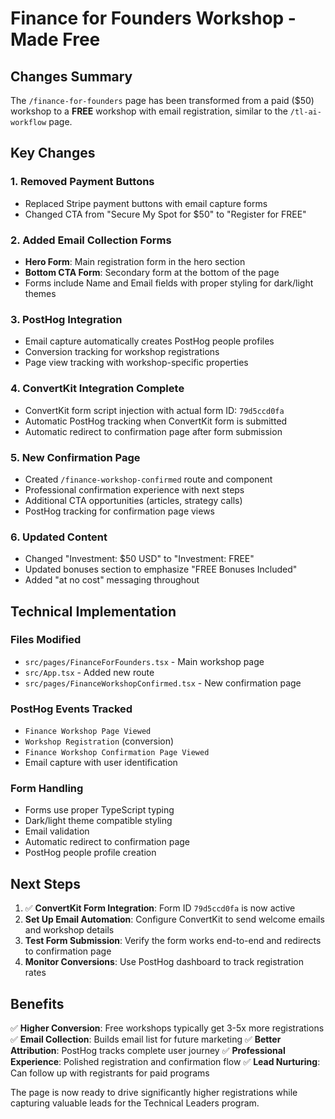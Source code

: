 # Finance for Founders Workshop - Made Free

## Changes Summary

The `/finance-for-founders` page has been transformed from a paid ($50) workshop to a **FREE** workshop with email registration, similar to the `/tl-ai-workflow` page.

## Key Changes

### 1. **Removed Payment Buttons**
- Replaced Stripe payment buttons with email capture forms
- Changed CTA from "Secure My Spot for $50" to "Register for FREE"

### 2. **Added Email Collection Forms**
- **Hero Form**: Main registration form in the hero section
- **Bottom CTA Form**: Secondary form at the bottom of the page
- Forms include Name and Email fields with proper styling for dark/light themes

### 3. **PostHog Integration**
- Email capture automatically creates PostHog people profiles
- Conversion tracking for workshop registrations
- Page view tracking with workshop-specific properties

### 4. **ConvertKit Integration Complete**
- ConvertKit form script injection with actual form ID: `79d5ccd0fa`
- Automatic PostHog tracking when ConvertKit form is submitted
- Automatic redirect to confirmation page after form submission

### 5. **New Confirmation Page**
- Created `/finance-workshop-confirmed` route and component
- Professional confirmation experience with next steps
- Additional CTA opportunities (articles, strategy calls)
- PostHog tracking for confirmation page views

### 6. **Updated Content**
- Changed "Investment: $50 USD" to "Investment: FREE"
- Updated bonuses section to emphasize "FREE Bonuses Included"
- Added "at no cost" messaging throughout

## Technical Implementation

### Files Modified
- `src/pages/FinanceForFounders.tsx` - Main workshop page
- `src/App.tsx` - Added new route
- `src/pages/FinanceWorkshopConfirmed.tsx` - New confirmation page

### PostHog Events Tracked
- `Finance Workshop Page Viewed`
- `Workshop Registration` (conversion)
- `Finance Workshop Confirmation Page Viewed`
- Email capture with user identification

### Form Handling
- Forms use proper TypeScript typing
- Dark/light theme compatible styling
- Email validation
- Automatic redirect to confirmation page
- PostHog people profile creation

## Next Steps

1. ✅ **ConvertKit Form Integration**: Form ID `79d5ccd0fa` is now active
2. **Set Up Email Automation**: Configure ConvertKit to send welcome emails and workshop details
3. **Test Form Submission**: Verify the form works end-to-end and redirects to confirmation page
4. **Monitor Conversions**: Use PostHog dashboard to track registration rates

## Benefits

✅ **Higher Conversion**: Free workshops typically get 3-5x more registrations
✅ **Email Collection**: Builds email list for future marketing
✅ **Better Attribution**: PostHog tracks complete user journey
✅ **Professional Experience**: Polished registration and confirmation flow
✅ **Lead Nurturing**: Can follow up with registrants for paid programs

The page is now ready to drive significantly higher registrations while capturing valuable leads for the Technical Leaders program.